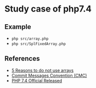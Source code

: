 # Study case of php7.4

## Example

- `php src/array.php`
- `php src/SplFixedArray.php`

## References

- [5 Reasons to do not use arrays](https://imasters.com.br/back-end/5-bons-motivos-para-nao-usar-arrays-no-php-7-4)
- [Commit Messages Convention (CMC)](https://github.com/devbrotherhood/cmc)
- [PHP 7.4 Official Released](https://www.php.net/archive/2019.php#2019-11-28-1)
